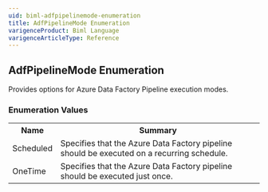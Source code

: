 ```yaml
---
uid: biml-adfpipelinemode-enumeration
title: AdfPipelineMode Enumeration
varigenceProduct: Biml Language
varigenceArticleType: Reference
---
```


## AdfPipelineMode Enumeration<div class="LanguageSummary"><div class ="SummaryItem">Provides options for Azure Data Factory Pipeline execution modes.</div></div><div class="EnumValueGroup">### Enumeration Values<table id="EnumValue" class="MemberList"><tbody><tr><th class="MemberNameColumnHeader">Name</th><th class="MemberSummaryColumnHeader">Summary</th></tr><tr class="cd0"><td class="MemberName">Scheduled</td><td class="MemberSummary"><div class ="SummaryItem">Specifies that the Azure Data Factory pipeline should be executed on a recurring schedule.</div> </td></tr><tr class="cd1"><td class="MemberName">OneTime</td><td class="MemberSummary"><div class ="SummaryItem">Specifies that the Azure Data Factory pipeline should be executed just once.</div> </td></tr></tbody></table></div>